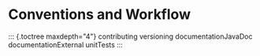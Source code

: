 Conventions and Workflow
========================

::: {.toctree maxdepth="4"}
contributing versioning documentationJavaDoc documentationExternal
unitTests
:::
